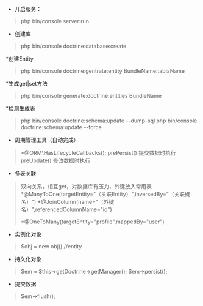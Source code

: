 * 开启服务：
> php bin/console server:run
>

* 创建库
> php bin/console doctrine:database:create
>

*创建Entity
>php bin/console doctrine:gentrate:entity BundleName:tablaName

*生成get|set方法
>php bin/console generate:doctrine:entities BundleName

*检测生成表
>php bin/console doctrine:schema:update --dump-sql
>php bin/console doctrine:schema:update --force

* 周期管理工具（自动完成）
>  *@ORM\HasLifecycleCallbacks();
> prePersist() 提交数据时执行
> preUpdate() 修改数据时执行

* 多表关联
>双向关系，相互get，对数据库有压力，外键放入常用表
> *@ManyToOne(targetEntity="（关联Entity）",inversedBy="（关联键名）")
> *@JoinColumn(name="（外键名）",referencedColumnName="id")
>
> *@OneToMany(targetEntity="profile",mappedBy="user")

* 实例化对象
> $obj = new obj() //entity

* 持久化对象
> $em = $this->getDoctrine->getManager();
> $em->persist();

* 提交数据
> $em->flush();
